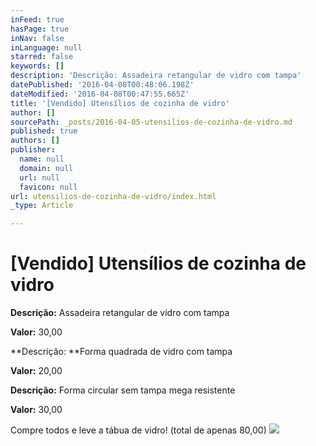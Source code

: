 ```yaml
---
inFeed: true
hasPage: true
inNav: false
inLanguage: null
starred: false
keywords: []
description: 'Descrição: Assadeira retangular de vidro com tampa'
datePublished: '2016-04-08T00:48:06.198Z'
dateModified: '2016-04-08T00:47:55.665Z'
title: '[Vendido] Utensílios de cozinha de vidro'
author: []
sourcePath: _posts/2016-04-05-utensilios-de-cozinha-de-vidro.md
published: true
authors: []
publisher:
  name: null
  domain: null
  url: null
  favicon: null
url: utensilios-de-cozinha-de-vidro/index.html
_type: Article

---
```

# \[Vendido\] Utensílios de cozinha de vidro

**Descrição:** Assadeira retangular de vidro com tampa

**Valor:** 30,00

**Descrição: **Forma quadrada de vidro com tampa

**Valor:** 20,00

**Descrição:** Forma circular sem tampa mega resistente

**Valor:** 30,00

Compre todos e leve a tábua de vidro! (total de apenas 80,00)
![](https://the-grid-user-content.s3-us-west-2.amazonaws.com/ec6dc68e-2976-4e87-8af8-b46e2dd77815.jpg)